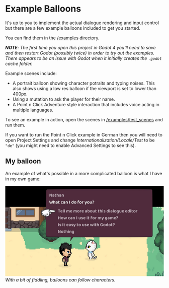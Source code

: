 # Example Balloons

It's up to you to implement the actual dialogue rendering and input control but there are a few example balloons included to get you started.

You can find them in the [/examples](../examples) directory.

_**NOTE**: The first time you open this project in Godot 4 you'll need to save and then restart Godot (possibly twice) in order to try out the examples. There appears to be an issue with Godot when it initially creates the `.godot` cache folder._

Example scenes include:

- A portrait balloon showing character potraits and typing noises. This also shows using a low res balloon if the viewport is set to lower than 400px.
- Using a mutation to ask the player for their name.
- A Point n Click Adventure style interaction that includes voice acting in multiple languages.

To see an example in action, open the scenes in [/examples/test_scenes](../examples/test_scenes/) and run them. 

If you want to run the Point n Click example in German then you will need to open Project Settings and change *Internationalization/Locale/Test* to be `"de"` (you might need to enable Advanced Settings to see this).

## My balloon

An example of what's possible in a more complicated balloon is what I have in my own game:

![My own balloon](real-example.jpg)  
_With a bit of fiddling, balloons can follow characters._